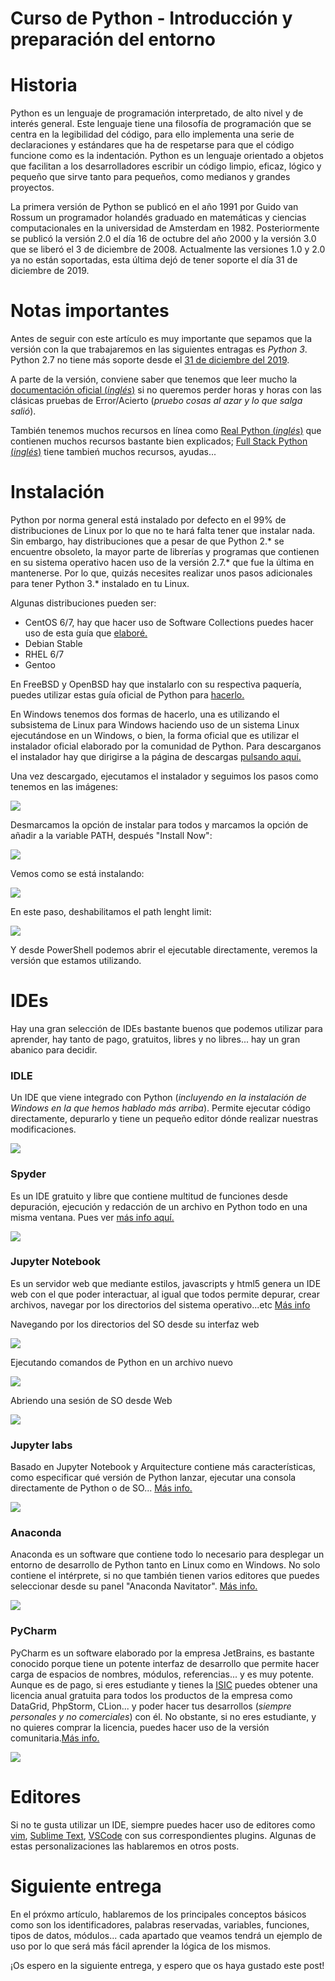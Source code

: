 # Curso de Python - Introducción y preparación del entorno



# Historia
Python es un lenguaje de programación interpretado, de alto nivel y de interés general. Este lenguaje tiene una filosofía de programación que se centra en la legibilidad del código, para ello implementa una serie de declaraciones y estándares que ha de respetarse para que el código funcione como es la indentación. Python es un lenguaje orientado a objetos que facilitan a los desarrolladores escribir un código limpio, eficaz, lógico y pequeño que sirve tanto para pequeños, como medianos y grandes proyectos.

La primera versión de Python se publicó en el año 1991 por Guido van Rossum un programador holandés graduado en matemáticas y ciencias computacionales en la universidad de Amsterdam en 1982. Posteriormente se publicó la versión 2.0 el día 16 de octubre del año 2000 y la versión 3.0 que se liberó el 3 de diciembre de 2008. Actualmente las versiones 1.0 y 2.0 ya no están soportadas, esta última dejó de tener soporte el día 31 de diciembre de 2019.

# Notas importantes
Antes de seguir con este artículo es muy importante que sepamos que la versión con la que trabajaremos en las siguientes entragas es *Python 3*. Python 2.7 no tiene más soporte desde el <u>31 de diciembre del 2019</u>. 

A parte de la versión, conviene saber que tenemos que leer mucho la <a href="https://docs.python.org/3" target="blank"> documentación oficial (_inglés_)</a> si no queremos perder horas y horas con las clásicas pruebas de Error/Acierto (_pruebo cosas al azar y lo que salga salió_).

También tenemos muchos recursos en línea como <a href="https://realpython.com" target="blank">Real Python (_inglés_)</a> que contienen muchos recursos bastante bien explicados; <a href="https://www.fullstackpython.com/best-python-resources.html" target="blank" >Full Stack Python (_inglés_)</a> tiene tambień muchos recursos, ayudas...

# Instalación
Python por norma general está instalado por defecto en el 99% de distribuciones de Linux por lo que no te hará falta tener que instalar nada. Sin embargo, hay distribuciones que a pesar de que Python 2.* se encuentre obsoleto, la mayor parte de librerías y programas que contienen en su sistema operativo hacen uso de la versión 2.7.* que fue la última en mantenerse. Por lo que, quizás necesites realizar unos pasos adicionales para tener Python 3.* instalado en tu Linux.

Algunas distribuciones pueden ser:
* CentOS 6/7, hay que hacer uso de Software Collections puedes hacer uso de esta guía que <a href="" target="blank">  elaboré.</a>
* Debian Stable
* RHEL 6/7
* Gentoo

En FreeBSD y OpenBSD hay que instalarlo con su respectiva paquería, puedes utilizar estas guía oficial de Python para <a href="https://docs.python.org/3/using/unix.html#on-freebsd-and-openbsd" target="blank">hacerlo.</a>

En Windows tenemos dos formas de hacerlo, una es utilizando el subsistema de Linux para Windows haciendo uso de un sistema Linux ejecutándose en un Windows, o bien, la forma oficial que es utilizar el instalador oficial elaborado por la comunidad de Python. Para descarganos el instalador hay que dirigirse a la página de descargas <a href="https://www.python.org/downloads/" target="blank"> pulsando aquí.</a>

Una vez descargado, ejecutamos el instalador y seguimos los pasos como tenemos en las imágenes:

![](paso1.png)

Desmarcamos la opción de instalar para todos y marcamos la opción de añadir a la variable PATH, después "Install Now":

![](paso2.png)

Vemos como se está instalando:

![](paso3.png)

En este paso, deshabilitamos el path lenght limit:

![](paso4.png)

Y desde PowerShell podemos abrir el ejecutable directamente, veremos la versión que estamos utilizando.

# IDEs
Hay una gran selección de IDEs bastante buenos que podemos utilizar para aprender, hay tanto de pago, gratuitos, libres y no libres... hay un gran abanico para decidir.

### IDLE
Un IDE que viene integrado con Python (_incluyendo en la instalación de Windows en la que hemos hablado más arriba_). Permite ejecutar código directamente, depurarlo y tiene un pequeño editor dónde realizar nuestras modificaciones.

![](idle.png)

### Spyder
Es un IDE gratuito y libre que contiene multitud de funciones desde depuración, ejecución y redacción de un archivo en Python todo en una misma ventana. Pues ver <a href="https://www.spyder-ide.org" target="blank">más info aquí.</a>

![](spyder.png)

### Jupyter Notebook
Es un servidor web que mediante estilos, javascripts y html5 genera un IDE web con el que poder interactuar, al igual que todos permite depurar, crear archivos, navegar por los directorios del sistema operativo...etc <a href="https://jupyter.org" target="blank">Más info</a>

Navegando por los directorios del SO desde su interfaz web

![](jupyternotebook.png)

Ejecutando comandos de Python en un archivo nuevo

![](jupyternotebook2.png)

Abriendo una sesión de SO desde Web

![](jupyternotebook3.png)

### Jupyter labs
Basado en Jupyter Notebook y Arquitecture contiene más características, como especificar qué versión de Python lanzar, ejecutar una consola directamente de Python o de SO... <a href="https://jupyter.org" target="blank">Más info.</a>

![](jupyterlabs.png)

### Anaconda
Anaconda es un software que contiene todo lo necesario para desplegar un entorno de desarrollo de Python tanto en Linux como en Windows. No solo contiene el intérprete, si no que también tienen varios editores que puedes seleccionar desde su panel "Anaconda Navitator". <a href="https://www.anaconda.com" target="blank">Más info.</a>

![](anaconda.png)

### PyCharm
PyCharm es un software elaborado por la empresa JetBrains, es bastante conocido porque tiene un potente interfaz de desarrollo que permite hacer carga de espacios de nombres, módulos, referencias... y es muy potente. Aunque es de pago, si eres estudiante y tienes la <a href="https://isic.org" target="blank">ISIC</a> puedes obtener una licencia anual gratuita para todos los productos de la empresa como DataGrid, PhpStorm, CLion... y poder hacer tus desarrollos (_siempre personales y no comerciales_) con él. 
No obstante, si no eres estudiante, y no quieres comprar la licencia, puedes hacer uso de la versión comunitaria.<a href="https://www.jetbrains.com/es-es/pycharm/download/" target="blank">Más info.</a>

![](pycharm.png)

# Editores
Si no te gusta utilizar un IDE, siempre puedes hacer uso de editores como <a href="https://www.vim.org" target="blank">vim</a>, <a href="https://www.sublimetext.com" target="blank">Sublime Text</a>, <a href="https://code.visualstudio.com" target="blank">VSCode</a> con sus correspondientes plugins. Algunas de estas personalizaciones las hablaremos en otros posts.

# Siguiente entrega
En el próxmo artículo, hablaremos de los principales conceptos básicos como son los identificadores, palabras reservadas, variables, funciones, tipos de datos, módulos... cada apartado que veamos tendrá un ejemplo de uso por lo que será más fácil aprender la lógica de los mismos.

¡Os espero en la siguiente entrega, y espero que os haya gustado este post!